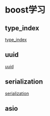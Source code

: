 <!--
 * @Author: 谢瑶 
 * @Date: 2023-08-03 14:38:59
 * @LastEditors: yao.xie 1595341200@qq.com
 * @LastEditTime: 2023-08-04 11:00:06
 * @FilePath: /boost学习/README.md
 * @Description: 这是默认设置,请设置`customMade`, 打开koroFileHeader查看配置 进行设置: https://github.com/OBKoro1/koro1FileHeader/wiki/%E9%85%8D%E7%BD%AE
-->
# boost学习
## type_index
[type_index](type_index/README.md)
## uuid
[uuid](uuid/README.md)
## serialization
[serialization](serialization/README.md)
## asio
